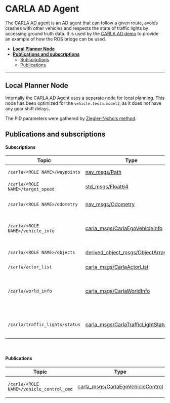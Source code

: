 # CARLA AD Agent

The [CARLA AD agent](https://github.com/carla-simulator/ros-bridge/tree/master/carla_ad_agent) is an AD agent that can follow a given route, avoids crashes with other vehicles and respects the state of traffic lights by accessing ground truth data. It is used by the [CARLA AD demo](carla_ad_demo.md) to provide an example of how the ROS bridge can be used.

- [__Local Planner Node__](#local-planner-node)
- [__Publications and subscriptions__](#publications-and-subscriptions)
    - [Subscriptions](#subscriptions)
    - [Publications](#publications)

---

## Local Planner Node

Internally the CARLA AD Agent uses a separate node for [local planning](https://github.com/carla-simulator/ros-bridge/blob/ros2/carla_ad_agent/src/carla_ad_agent/local_planner.py). This node has been optimized for the `vehicle.tesla.model3`, as it does not have any gear shift delays.

The PID parameters were gathered by [Ziegler-Nichols method](https://en.wikipedia.org/wiki/Ziegler%E2%80%93Nichols_method).

## Publications and subscriptions

#### Subscriptions

| Topic | Type | Description |
|-------|------|-------------|
| `/carla/<ROLE NAME>/waypoints` | [nav_msgs/Path](https://docs.ros.org/en/api/nav_msgs/html/msg/Path.html) | Route to follow |
| `/carla/<ROLE NAME>/target_speed` | [std_msgs/Float64](https://docs.ros.org/en/api/std_msgs/html/msg/Float64.html) | Target speed |
| `/carla/<ROLE NAME>/odometry` | [nav_msgs/Odometry](https://docs.ros.org/en/api/nav_msgs/html/msg/Odometry.html) | Localization of ego vehicle |
| `/carla/<ROLE NAME>/vehicle_info` | [carla_msgs/CarlaEgoVehicleInfo](ros_msgs.md#carlaegovehicleinfomsg) | Identify the carla actor id of the ego vehicle |
| `/carla/<ROLE NAME>/objects` | [derived_object_msgs/ObjectArray](https://docs.ros.org/en/melodic/api/derived_object_msgs/html/msg/ObjectArray.html) | Information about other actors |
| `/carla/actor_list` | [carla_msgs/CarlaActorList](ros_msgs.md#carlaactorlistmsg) | Actor list |
| `/carla/world_info` | [carla_msgs/CarlaWorldInfo](ros_msgs.md#carlaworldinfomsg) | Selects mode for traffic lights (US- or European-style) |
| `/carla/traffic_lights/status` | [carla_msgs/CarlaTrafficLightStatusList](ros_msgs.md#carlatrafficlightstatuslistmsg) | Get the current state of the traffic lights |

<br>

#### Publications

| Topic | Type | Description |
|-------|------|-------------|
| `/carla/<ROLE NAME>/vehicle_control_cmd` | [carla_msgs/CarlaEgoVehicleControl](ros_msgs.md#carlaegovehiclecontrolmsg) | Vehicle control command |

<br>
